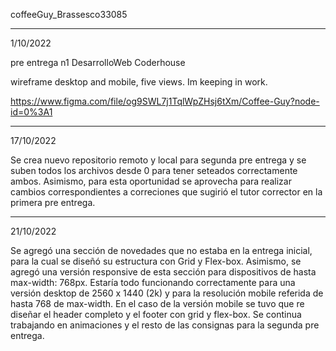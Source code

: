 coffeeGuy_Brassesco33085

----------------------------------------------------------------------------

1/10/2022

pre entrega n1 DesarrolloWeb Coderhouse

wireframe desktop and mobile, five views. Im keeping in work.

https://www.figma.com/file/og9SWL7j1TqlWpZHsj6tXm/Coffee-Guy?node-id=0%3A1

---------------------------------------------------------------------------

17/10/2022

Se crea nuevo repositorio remoto y local para segunda pre entrega y se suben todos los archivos desde 0 para tener seteados correctamente ambos.
Asimismo, para esta oportunidad se aprovecha para realizar cambios correspondientes a correciones que sugirió el tutor corrector en la primera pre entrega.

----------------------------------------------------------------------------------------------------------

21/10/2022

Se agregó una sección de novedades que no estaba en la entrega inicial, para la cual se diseñó su estructura con Grid y Flex-box. Asimismo, se agregó una versión responsive de esta sección para dispositivos de hasta max-width: 768px. Estaría todo funcionando correctamente para una versión desktop de 2560 x 1440 (2k) y para la resolución mobile referida de hasta 768 de max-width. En el caso de la versión mobile se tuvo que re diseñar el header completo y el footer con grid y flex-box. Se continua trabajando en animaciones y el resto de las consignas para la segunda pre entrega. 


